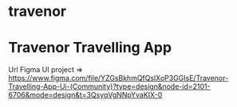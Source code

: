 # travenor

# Travenor Travelling App 
Url Figma UI project => https://www.figma.com/file/YZGsBkhmQfQslXoP3GGIsE/Travenor-Travelling-App-Ui-(Community)?type=design&node-id=2101-6706&mode=design&t=3QsyqVgNNpYvaKIX-0
